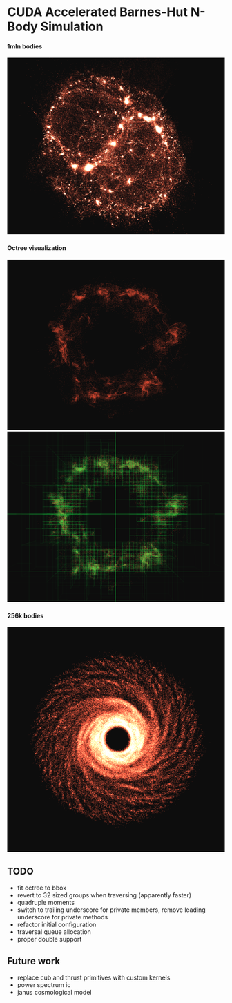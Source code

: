 # CUDA Accelerated Barnes-Hut N-Body Simulation

#### 1mln bodies

![](1mln-clusters.png)

#### Octree visualization

![](spinning.png)
![](spinning-octree.png)

#### 256k bodies

![](disk.png)

## TODO

- fit octree to bbox
- revert to 32 sized groups when traversing (apparently faster)
- quadruple moments
- switch to trailing underscore for private members, remove leading underscore for private methods
- refactor initial configuration
- traversal queue allocation
- proper double support

## Future work

- replace cub and thrust primitives with custom kernels
- power spectrum ic
- janus cosmological model


